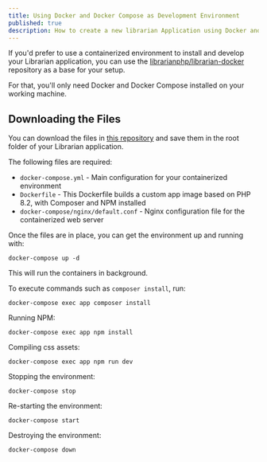 ```yaml
---
title: Using Docker and Docker Compose as Development Environment
published: true
description: How to create a new librarian Application using Docker and Docker Compose as development environment.
---
```


If you'd prefer to use a containerized environment to install and develop your Librarian application, you can use the [librarianphp/librarian-docker](https://github.com/librarianphp/librarian-docker) repository as a base for your setup.

For that, you'll only need Docker and Docker Compose installed on your working machine.

## Downloading the Files
You can download the files in [this repository](https://github.com/librarianphp/librarian-docker) and save them in the root folder of your Librarian application.

The following files are required:
- `docker-compose.yml` - Main configuration for your containerized environment
- `Dockerfile` - This Dockerfile builds a custom app image based on PHP 8.2, with Composer and NPM installed
- `docker-compose/nginx/default.conf` - Nginx configuration file for the containerized web server

Once the files are in place, you can get the environment up and running with:

```shell
docker-compose up -d
```

This will run the containers in background.

To execute commands such as `composer install`, run:

```shell
docker-compose exec app composer install
```

Running NPM:

```shell
docker-compose exec app npm install
```

Compiling css assets:

```shell
docker-compose exec app npm run dev
```

Stopping the environment:

```shell
docker-compose stop
```

Re-starting the environment:

```shell
docker-compose start
```

Destroying the environment:

```shell
docker-compose down
```